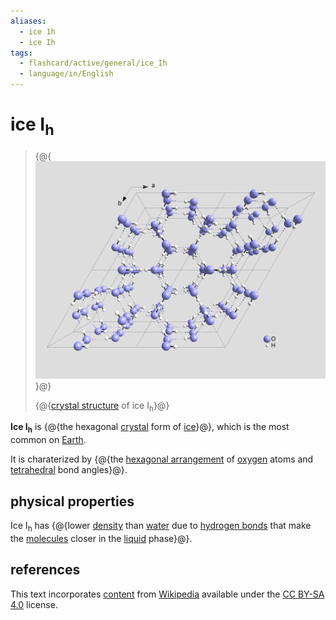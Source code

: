 ```yaml
---
aliases:
  - ice 1h
  - ice Ih
tags:
  - flashcard/active/general/ice_Ih
  - language/in/English
---
```


# ice I<sub>h</sub>

> {@{![Structure of ice I<sub>h</sub>](../archives/Wikimedia%20Commons/Cryst%20struct%20ice.png)}@}
>
> {@{[crystal structure](crystal%20structure.md) of ice I<sub>h</sub>}@} <!--SR:!2025-04-09,517,316!2026-01-29,790,336-->

__Ice I<sub>h</sub>__ is {@{the hexagonal [crystal](crystal.md) form of [ice](ice.md)}@}, which is the most common on [Earth](Earth.md). <!--SR:!2029-01-06,1567,310-->

It is charaterized by {@{the [hexagonal arrangement](hexagonal%20crystal%20family.md) of [oxygen](oxygen.md) atoms and [tetrahedral](tetrahedron.md) bond angles}@}. <!--SR:!2029-04-07,1632,310-->

## physical properties

Ice I<sub>h</sub> has {@{lower [density](density.md) than [water](water.md) due to [hydrogen bonds](hydrogen%20bond.md) that make the [molecules](molecule.md) closer in the [liquid](liquid.md) phase}@}. <!--SR:!2027-03-03,1013,290-->

## references

This text incorporates [content](https://en.wikipedia.org/wiki/ice_Ih) from [Wikipedia](Wikipedia.md) available under the [CC BY-SA 4.0](https://creativecommons.org/licenses/by-sa/4.0/) license.
